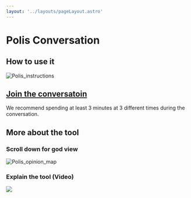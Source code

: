 ```yaml
---
layout: '../layouts/pageLayout.astro'
---
```

# Polis Conversation

## How to use it

![Polis_instructions](https://mspgh.unimelb.edu.au/__data/assets/image/0007/5043058/Polis_instructions_p1.png)

## [Join the conversatoin](https://pol.is/6actc48hc7)
We recommend spending at least 3 minutes at 3 different times during the conversation.
## More about the tool
### Scroll down for god view
![Polis_opinion_map](https://mspgh.unimelb.edu.au/__data/assets/image/0019/5043061/Polis_instructions_p2.png)

### Explain the tool (Video)
[![](https://img.youtube.com/vi/jsvq4-nCQkE/0.jpg)](https://youtu.be/jsvq4-nCQkE)
